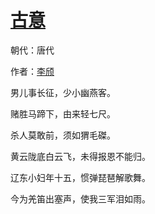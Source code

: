 # [古意](http://so.gushiwen.org/view_6038.aspx)

朝代：唐代

作者：[李颀](http://so.gushiwen.org/author_671.aspx)

男儿事长征，少小幽燕客。

赌胜马蹄下，由来轻七尺。

杀人莫敢前，须如猬毛磔。

黄云陇底白云飞，未得报恩不能归。

辽东小妇年十五，惯弹琵琶解歌舞。

今为羌笛出塞声，使我三军泪如雨。

